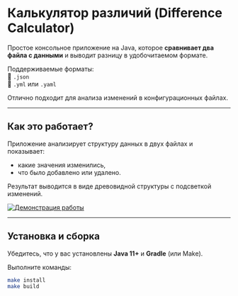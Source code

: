 # Калькулятор различий (Difference Calculator)

Простое консольное приложение на Java, которое **сравнивает два файла с данными** и выводит разницу в удобочитаемом формате.

Поддерживаемые форматы:  
🔹 `.json`  
🔹 `.yml` или `.yaml`

Отлично подходит для анализа изменений в конфигурационных файлах.

---

## Как это работает?

Приложение анализирует структуру данных в двух файлах и показывает:
- какие значения изменились,
- что было добавлено или удалено.

Результат выводится в виде древовидной структуры с подсветкой изменений.

[![Демонстрация работы](https://asciinema.org/a/OVQIlhOZpFw1Z4ZWA3VP7hL67.svg)](https://asciinema.org/a/OVQIlhOZpFw1Z4ZWA3VP7hL67)

---

## Установка и сборка

Убедитесь, что у вас установлены **Java 11+** и **Gradle** (или Make).

Выполните команды:

```bash
make install
make build
